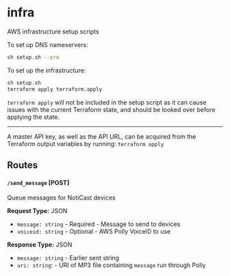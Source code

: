 # infra
AWS infrastructure setup scripts

To set up DNS nameservers:

```bash
sh setup.sh --pre
```

To set up the infrastructure:

```bash
sh setup.sh
terraform apply terraform.apply
```

`terraform apply` will not be included in the setup script as it can cause
issues with the current Terraform state, and should be looked over before
applying the state.

---

A master API key, as well as the API URL, can be acquired from the Terraform
output variables by running: `terraform apply`

## Routes

#### `/send_message` [POST]

Queue messages for NotiCast devices

**Request Type:** JSON

- `message: string` - Required - Message to send to devices
- `voiceid: string` - Optional - AWS Polly VoiceID to use

**Response Type:** JSON

- `message: string` - Earlier sent string
- `uri: string`: - URI of MP3 file containing `message` run through Polly

